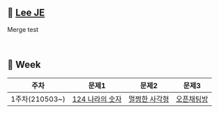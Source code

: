 ## 🐰 [Lee JE](https://github.com/jane096)

Merge test

<br>

## 📅 Week

|주차|문제1|문제2|문제3|
|:-----:|:-----:|:-----:|:-----:|
|1주차(210503~)|[124 나라의 숫자](https://programmers.co.kr/learn/courses/30/lessons/12899)|[멀쩡한 사각형](https://programmers.co.kr/learn/courses/30/lessons/62048)|[오픈채팅방](https://programmers.co.kr/learn/courses/30/lessons/42888)|
